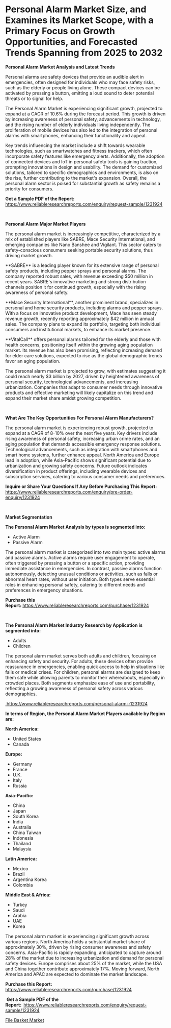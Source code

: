 <p><h1>Personal Alarm Market Size, and Examines its Market Scope, with a Primary Focus on Growth Opportunities, and Forecasted Trends Spanning from 2025 to 2032</h1></p><p><strong>Personal Alarm Market Analysis and Latest Trends</strong></p>
<p><p>Personal alarms are safety devices that provide an audible alert in emergencies, often designed for individuals who may face safety risks, such as the elderly or people living alone. These compact devices can be activated by pressing a button, emitting a loud sound to deter potential threats or to signal for help.</p><p>The Personal Alarm Market is experiencing significant growth, projected to expand at a CAGR of 10.6% during the forecast period. This growth is driven by increasing awareness of personal safety, advancements in technology, and the rising number of elderly individuals living independently. The proliferation of mobile devices has also led to the integration of personal alarms with smartphones, enhancing their functionality and appeal.</p><p>Key trends influencing the market include a shift towards wearable technologies, such as smartwatches and fitness trackers, which often incorporate safety features like emergency alerts. Additionally, the adoption of connected devices and IoT in personal safety tools is gaining traction, prompting innovations in design and usability. The demand for customized solutions, tailored to specific demographics and environments, is also on the rise, further contributing to the market's expansion. Overall, the personal alarm sector is poised for substantial growth as safety remains a priority for consumers.</p></p>
<p><strong>Get a Sample PDF of the Report:&nbsp;</strong> <a href="https://www.reliableresearchreports.com/enquiry/request-sample/1231924?utm_campaign=3090&utm_medium=2&utm_source=Github&utm_content=ia&utm_term=05042025&utm_id=personal-alarm">https://www.reliableresearchreports.com/enquiry/request-sample/1231924</a></p>
<p>&nbsp;</p>
<p><strong>Personal Alarm Major Market Players</strong></p>
<p><p>The personal alarm market is increasingly competitive, characterized by a mix of established players like SABRE, Mace Security International, and emerging companies like Nano Banshee and Vigilant. This sector caters to safety-conscious consumers seeking portable security solutions, thus driving market growth.</p><p>**SABRE** is a leading player known for its extensive range of personal safety products, including pepper sprays and personal alarms. The company reported robust sales, with revenue exceeding $50 million in recent years. SABRE's innovative marketing and strong distribution channels position it for continued growth, especially with the rising awareness of personal safety.</p><p>**Mace Security International**, another prominent brand, specializes in personal and home security products, including alarms and pepper sprays. With a focus on innovative product development, Mace has seen steady revenue growth, recently reporting approximately $42 million in annual sales. The company plans to expand its portfolio, targeting both individual consumers and institutional markets, to enhance its market presence.</p><p>**VitalCall** offers personal alarms tailored for the elderly and those with health concerns, positioning itself within the growing aging population market. Its revenue has also been promising, reflecting increasing demand for elder care solutions, expected to rise as the global demographic trends favor an aging population.</p><p>The personal alarm market is projected to grow, with estimates suggesting it could reach nearly $3 billion by 2027, driven by heightened awareness of personal security, technological advancements, and increasing urbanization. Companies that adapt to consumer needs through innovative products and effective marketing will likely capitalize on this trend and expand their market share amidst growing competition.</p></p>
<p>&nbsp;</p>
<p><strong>What Are The Key Opportunities For Personal Alarm Manufacturers?</strong></p>
<p><p>The personal alarm market is experiencing robust growth, projected to expand at a CAGR of 8-10% over the next five years. Key drivers include rising awareness of personal safety, increasing urban crime rates, and an aging population that demands accessible emergency response solutions. Technological advancements, such as integration with smartphones and smart home systems, further enhance appeal. North America and Europe lead in adoption, while Asia-Pacific shows significant potential due to urbanization and growing safety concerns. Future outlook indicates diversification in product offerings, including wearable devices and subscription services, catering to various consumer needs and preferences.</p></p>
<p><strong>Inquire or Share Your Questions If Any Before Purchasing This Report:</strong> <a href="https://www.reliableresearchreports.com/enquiry/pre-order-enquiry/1231924?utm_campaign=3090&utm_medium=2&utm_source=Github&utm_content=ia&utm_term=05042025&utm_id=personal-alarm">https://www.reliableresearchreports.com/enquiry/pre-order-enquiry/1231924</a></p>
<p>&nbsp;</p>
<p><strong>Market Segmentation</strong></p>
<p><strong>The Personal Alarm Market Analysis by types is segmented into:</strong></p>
<p><ul><li>Active Alarm</li><li>Passive Alarm</li></ul></p>
<p><p>The personal alarm market is categorized into two main types: active alarms and passive alarms. Active alarms require user engagement to operate, often triggered by pressing a button or a specific action, providing immediate assistance in emergencies. In contrast, passive alarms function autonomously, detecting unusual conditions or activities, such as falls or abnormal heart rates, without user initiation. Both types serve essential roles in enhancing personal safety, catering to different needs and preferences in emergency situations.</p></p>
<p><strong>Purchase this Report:&nbsp;</strong><a href="https://www.reliableresearchreports.com/purchase/1231924?utm_campaign=3090&utm_medium=2&utm_source=Github&utm_content=ia&utm_term=05042025&utm_id=personal-alarm">https://www.reliableresearchreports.com/purchase/1231924</a></p>
<p>&nbsp;</p>
<p><strong>The Personal Alarm Market Industry Research by Application is segmented into:</strong></p>
<p><ul><li>Adults</li><li>Children</li></ul></p>
<p><p>The personal alarm market serves both adults and children, focusing on enhancing safety and security. For adults, these devices often provide reassurance in emergencies, enabling quick access to help in situations like falls or medical crises. For children, personal alarms are designed to keep them safe while allowing parents to monitor their whereabouts, especially in crowded places. Both segments emphasize ease of use and portability, reflecting a growing awareness of personal safety across various demographics.</p></p>
<p><a href="https://www.reliableresearchreports.com/personal-alarm-r1231924?utm_campaign=3090&utm_medium=2&utm_source=Github&utm_content=ia&utm_term=05042025&utm_id=personal-alarm">&nbsp;https://www.reliableresearchreports.com/personal-alarm-r1231924</a></p>
<p><strong>In terms of Region, the Personal Alarm Market Players available by Region are:</strong></p>
<p>
    <p> <strong> North America: </strong>
        <ul>
            <li>United States</li>
            <li>Canada</li>
        </ul>
        </p> 
    <p> <strong> Europe: </strong>
        <ul>
            <li>Germany</li>
            <li>France</li>
            <li>U.K.</li>
            <li>Italy</li>
            <li>Russia</li>
        </ul>
        </p> 
    <p> <strong> Asia-Pacific: </strong>
        <ul>
            <li>China</li>
            <li>Japan</li>
            <li>South Korea</li>
            <li>India</li>
            <li>Australia</li>
            <li>China Taiwan</li>
            <li>Indonesia</li>
            <li>Thailand</li>
            <li>Malaysia</li>
        </ul>
        </p> 
    <p> <strong> Latin America: </strong>
        <ul>
            <li>Mexico</li>
            <li>Brazil</li>
            <li>Argentina Korea</li>
            <li>Colombia</li>
        </ul>
        </p> 
    <p> <strong> Middle East & Africa: </strong>
        <ul>
            <li>Turkey</li>
            <li>Saudi</li>
            <li>Arabia</li>
            <li>UAE</li>
            <li>Korea</li>
        </ul>
    </p>
    </p>
<p><p>The personal alarm market is experiencing significant growth across various regions. North America holds a substantial market share of approximately 30%, driven by rising consumer awareness and safety concerns. Asia-Pacific is rapidly expanding, anticipated to capture around 28% of the market due to increasing urbanization and demand for personal safety devices. Europe comprises about 25% of the market, while the USA and China together contribute approximately 17%. Moving forward, North America and APAC are expected to dominate the market landscape.</p></p>
<p><strong>Purchase this Report: </strong><a href="https://www.reliableresearchreports.com/purchase/1231924?utm_campaign=3090&utm_medium=2&utm_source=Github&utm_content=ia&utm_term=05042025&utm_id=personal-alarm">https://www.reliableresearchreports.com/purchase/1231924</a></p>
<p>&nbsp;<strong>Get a Sample PDF of the Report:&nbsp;&nbsp;</strong><a href="https://www.reliableresearchreports.com/enquiry/request-sample/1231924?utm_campaign=3090&utm_medium=2&utm_source=Github&utm_content=ia&utm_term=05042025&utm_id=personal-alarm">https://www.reliableresearchreports.com/enquiry/request-sample/1231924</a></p>
<p><strong></strong></p>
<p><p><a href="https://github.com/kaqiewan/Market-Research-Report-List-1/blob/main/file-basket-market.md?utm_campaign=3090&utm_medium=2&utm_source=Github&utm_content=ia&utm_term=05042025&utm_id=personal-alarm">File Basket Market</a></p></p>